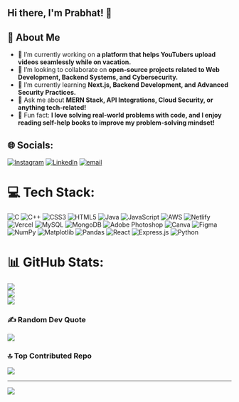 ## Hi there, I'm Prabhat! 👋


## 🚀 About Me  

- 🔭 I’m currently working on **a platform that helps YouTubers upload videos seamlessly while on vacation.**  <br>
- 🤝 I’m looking to collaborate on **open-source projects related to Web Development, Backend Systems, and Cybersecurity.**  <br>
- 🌱 I’m currently learning **Next.js, Backend Development, and Advanced Security Practices.**  <br>
- 💬 Ask me about **MERN Stack, API Integrations, Cloud Security, or anything tech-related!**  <br>
- 🎉 Fun fact: **I love solving real-world problems with code, and I enjoy reading self-help books to improve my problem-solving mindset!**  <br>
 


## 🌐 Socials:
[![Instagram](https://img.shields.io/badge/Instagram-%23E4405F.svg?logo=Instagram&logoColor=white)](https://instagram.com/_prbht) [![LinkedIn](https://img.shields.io/badge/LinkedIn-%230077B5.svg?logo=linkedin&logoColor=white)](https://linkedin.com/in/itsprabhat00) [![email](https://img.shields.io/badge/Email-D14836?logo=gmail&logoColor=white)](mailto:its.prabhat00@gmail.com) 

# 💻 Tech Stack:
![C](https://img.shields.io/badge/c-%2300599C.svg?style=for-the-badge&logo=c&logoColor=white) ![C++](https://img.shields.io/badge/c++-%2300599C.svg?style=for-the-badge&logo=c%2B%2B&logoColor=white) ![CSS3](https://img.shields.io/badge/css3-%231572B6.svg?style=for-the-badge&logo=css3&logoColor=white) ![HTML5](https://img.shields.io/badge/html5-%23E34F26.svg?style=for-the-badge&logo=html5&logoColor=white) ![Java](https://img.shields.io/badge/java-%23ED8B00.svg?style=for-the-badge&logo=openjdk&logoColor=white) ![JavaScript](https://img.shields.io/badge/javascript-%23323330.svg?style=for-the-badge&logo=javascript&logoColor=%23F7DF1E) ![AWS](https://img.shields.io/badge/AWS-%23FF9900.svg?style=for-the-badge&logo=amazon-aws&logoColor=white) ![Netlify](https://img.shields.io/badge/netlify-%23000000.svg?style=for-the-badge&logo=netlify&logoColor=#00C7B7) ![Vercel](https://img.shields.io/badge/vercel-%23000000.svg?style=for-the-badge&logo=vercel&logoColor=white) ![MySQL](https://img.shields.io/badge/mysql-4479A1.svg?style=for-the-badge&logo=mysql&logoColor=white) ![MongoDB](https://img.shields.io/badge/MongoDB-%234ea94b.svg?style=for-the-badge&logo=mongodb&logoColor=white) ![Adobe Photoshop](https://img.shields.io/badge/adobe%20photoshop-%2331A8FF.svg?style=for-the-badge&logo=adobe%20photoshop&logoColor=white) ![Canva](https://img.shields.io/badge/Canva-%2300C4CC.svg?style=for-the-badge&logo=Canva&logoColor=white) ![Figma](https://img.shields.io/badge/figma-%23F24E1E.svg?style=for-the-badge&logo=figma&logoColor=white) ![NumPy](https://img.shields.io/badge/numpy-%23013243.svg?style=for-the-badge&logo=numpy&logoColor=white) ![Matplotlib](https://img.shields.io/badge/Matplotlib-%23ffffff.svg?style=for-the-badge&logo=Matplotlib&logoColor=black) ![Pandas](https://img.shields.io/badge/pandas-%23150458.svg?style=for-the-badge&logo=pandas&logoColor=white) ![React](https://img.shields.io/badge/react-%2320232a.svg?style=for-the-badge&logo=react&logoColor=%2361DAFB) ![Express.js](https://img.shields.io/badge/express.js-%23404d59.svg?style=for-the-badge&logo=express&logoColor=%2361DAFB) ![Python](https://img.shields.io/badge/python-3670A0?style=for-the-badge&logo=python&logoColor=ffdd54)
# 📊 GitHub Stats:
![](https://github-readme-stats.vercel.app/api?username=ItsPrabhat0&theme=cobalt&hide_border=false&include_all_commits=false&count_private=false)<br/>
![](https://nirzak-streak-stats.vercel.app/?user=ItsPrabhat0&theme=cobalt&hide_border=false)<br/>
![](https://github-readme-stats.vercel.app/api/top-langs/?username=ItsPrabhat0&theme=cobalt&hide_border=false&include_all_commits=false&count_private=false&layout=compact)

### ✍️ Random Dev Quote
![](https://quotes-github-readme.vercel.app/api?type=vetical&theme=radical)

### 🔝 Top Contributed Repo
![](https://github-contributor-stats.vercel.app/api?username=ItsPrabhat0&limit=5&theme=radical&combine_all_yearly_contributions=true)

---
[![](https://visitcount.itsvg.in/api?id=ItsPrabhat0&icon=2&color=5)](https://visitcount.itsvg.in)

<!-- Proudly created with GPRM ( https://gprm.itsvg.in ) -->
